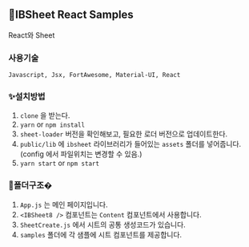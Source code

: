 ## 👋IBSheet React Samples

React와 Sheet

### 사용기술

`Javascript, Jsx, FortAwesome, Material-UI, React`

### ✨설치방법

1. `clone` 을 받는다.
2. `yarn` or `npm install`
3. `sheet-loader` 버전을 확인해보고, 필요한 로더 버전으로 업데이트한다.
4. `public/lib` 에 `ibsheet` 라이브러리가 들어있는 `assets` 폴더를 넣어줍니다. (config 에서 파일위치는 변경할 수 있음.)
5. `yarn start` or `npm start`

### 🚀폴더구조�

1. `App.js` 는 메인 페이지입니다.
2. `<IBSheet8 />` 컴포넌트는 `Content` 컴포넌트에서 사용합니다.
3. `SheetCreate.js` 에서 시트의 공통 생성코드가 있습니다.
4. `samples` 폴더에 각 샘플에 시트 컴포넌트를 제공합니다.
